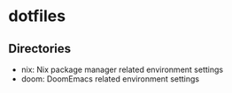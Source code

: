 # dotfiles

## Directories
- nix: Nix package manager related environment settings
- doom: DoomEmacs related environment settings
